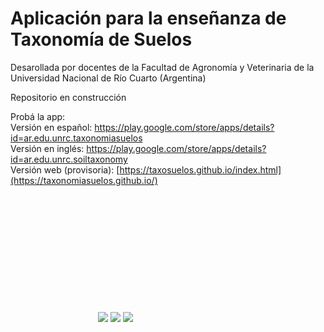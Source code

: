 # Aplicación para la enseñanza de Taxonomía de Suelos
Desarollada por docentes de la Facultad de Agronomía y Veterinaria de la Universidad Nacional de Río Cuarto (Argentina)

Repositorio en construcción

Probá la app:<br>
Versión en español: https://play.google.com/store/apps/details?id=ar.edu.unrc.taxonomiasuelos <br>
Versión en inglés: https://play.google.com/store/apps/details?id=ar.edu.unrc.soiltaxonomy <br>
Versión web (provisoria): [https://taxosuelos.github.io/index.html](https://taxonomiasuelos.github.io/)


<br><br>
<div style="display: inline-block;  margin: 140px;">
  <img src="https://lh3.googleusercontent.com/OPcKBYud8lRT3k6_54bVG7NMPI0CXNWDnGZgkl5PjX3lYCR11qLeBj2_QrsL4kaz=w720-h310" >
  <img src="https://lh3.googleusercontent.com/w-0Zft29O6DeN_0J7gREv251I5sGN6k-PT1xBiY-sghNuIpaZ7ZbJYO3XJp7SBVPyQ=w720-h310" >
  <img src="https://lh3.googleusercontent.com/DXW4nU8DNKyeksd40HjlIkNiNz72KTyyal6VPQ0_77u_JDD8o1eiPozg-rYbAAoCRGY=w720-h310">
</div>
